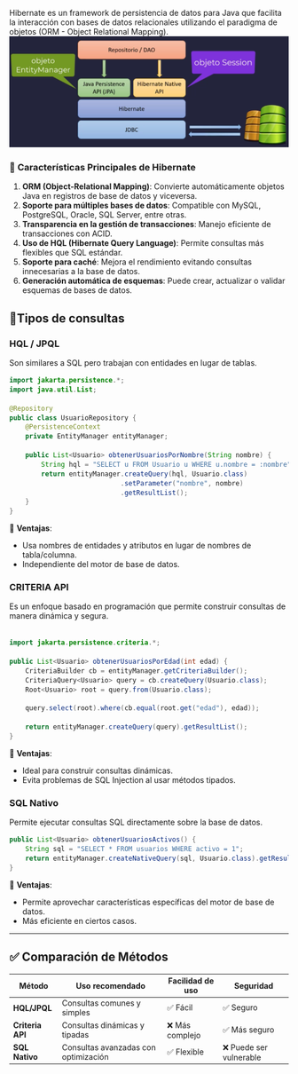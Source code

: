 Hibernate es un framework de persistencia de datos para Java que facilita la interacción con bases de datos relacionales utilizando el paradigma de objetos (ORM - Object Relational Mapping).
![{B7D478A9-01D5-45DF-B68B-08BE14B1DDBB} 1.png](../res/{B7D478A9-01D5-45DF-B68B-08BE14B1DDBB}%201.png)

### 🔹 **Características Principales de Hibernate**

1. **ORM (Object-Relational Mapping)**: Convierte automáticamente objetos Java en registros de base de datos y viceversa.
2. **Soporte para múltiples bases de datos**: Compatible con MySQL, PostgreSQL, Oracle, SQL Server, entre otras.
3. **Transparencia en la gestión de transacciones**: Manejo eficiente de transacciones con ACID.
4. **Uso de HQL (Hibernate Query Language)**: Permite consultas más flexibles que SQL estándar.
5. **Soporte para caché**: Mejora el rendimiento evitando consultas innecesarias a la base de datos.
6. **Generación automática de esquemas**: Puede crear, actualizar o validar esquemas de bases de datos.

## 🔹Tipos de consultas

### HQL / JPQL

 Son similares a SQL pero trabajan con entidades en lugar de tablas.

```java
import jakarta.persistence.*;
import java.util.List;

@Repository
public class UsuarioRepository {
    @PersistenceContext
    private EntityManager entityManager;

    public List<Usuario> obtenerUsuariosPorNombre(String nombre) {
        String hql = "SELECT u FROM Usuario u WHERE u.nombre = :nombre";
        return entityManager.createQuery(hql, Usuario.class)
                            .setParameter("nombre", nombre)
                            .getResultList();
    }
}
```

🔹 **Ventajas**:
- Usa nombres de entidades y atributos en lugar de nombres de tabla/columna.
- Independiente del motor de base de datos.

### CRITERIA API

Es un enfoque basado en programación que permite construir consultas de manera dinámica y segura.

```Java

import jakarta.persistence.criteria.*;

public List<Usuario> obtenerUsuariosPorEdad(int edad) {
    CriteriaBuilder cb = entityManager.getCriteriaBuilder();
    CriteriaQuery<Usuario> query = cb.createQuery(Usuario.class);
    Root<Usuario> root = query.from(Usuario.class);

    query.select(root).where(cb.equal(root.get("edad"), edad));

    return entityManager.createQuery(query).getResultList();
}
```

🔹 **Ventajas**:

- Ideal para construir consultas dinámicas.
- Evita problemas de SQL Injection al usar métodos tipados.

### SQL Nativo

Permite ejecutar consultas SQL directamente sobre la base de datos.

```Java
public List<Usuario> obtenerUsuariosActivos() {
    String sql = "SELECT * FROM usuarios WHERE activo = 1";
    return entityManager.createNativeQuery(sql, Usuario.class).getResultList();
}
```

🔹 **Ventajas**:

- Permite aprovechar características específicas del motor de base de datos.
- Más eficiente en ciertos casos.

---

## ✅ **Comparación de Métodos**

| Método           | Uso recomendado                      | Facilidad de uso | Seguridad              |
| ---------------- | ------------------------------------ | ---------------- | ---------------------- |
| **HQL/JPQL**     | Consultas comunes y simples          | ✅ Fácil          | ✅ Seguro               |
| **Criteria API** | Consultas dinámicas y tipadas        | ❌ Más complejo   | ✅ Más seguro           |
| **SQL Nativo**   | Consultas avanzadas con optimización | ✅ Flexible       | ❌ Puede ser vulnerable |

